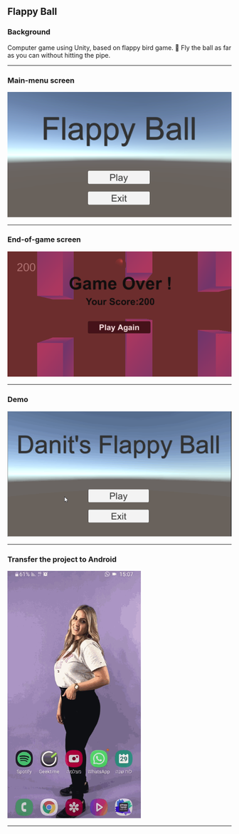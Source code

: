 ﻿## Flappy Ball

### Background
Computer game using Unity, based on flappy bird game. 🐤
Fly the ball as far as you can without hitting the pipe.

---

### Main-menu screen
<img src="img/Main-menu.png" width=700>

---

### End-of-game screen
<img src="img/End-of-game.png" width=700>

---

### Demo
<img src="img/FlappyBall.gif" width=700>

---

### Transfer the project to Android
<img src="img/Danit.gif" width=300>

---